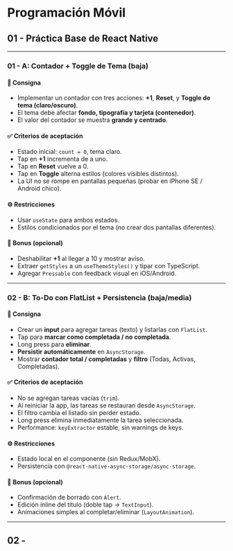 # Programación Móvil

## 01 - Práctica Base de React Native

---

### 01 - A: Contador + Toggle de Tema (baja)

#### 📝 Consigna
- Implementar un contador con tres acciones: **+1**, **Reset**, y **Toggle de tema (claro/oscuro)**.  
- El tema debe afectar **fondo, tipografía y tarjeta (contenedor)**.  
- El valor del contador se muestra **grande y centrado**.

#### ✅ Criterios de aceptación
- Estado inicial: `count = 0`, tema claro.  
- Tap en **+1** incrementa de a uno.  
- Tap en **Reset** vuelve a 0.  
- Tap en **Toggle** alterna estilos (colores visibles distintos).  
- La UI no se rompe en pantallas pequeñas (probar en iPhone SE / Android chico).

#### ⚙️ Restricciones
- Usar `useState` para ambos estados.  
- Estilos condicionados por el tema (no crear dos pantallas diferentes).

#### 🌟 Bonus (opcional)
- Deshabilitar **+1** al llegar a 10 y mostrar aviso.  
- Extraer `getStyles` a un `useThemeStyles()` y tipar con TypeScript.  
- Agregar `Pressable` con feedback visual en iOS/Android.

---

### 02 - B: To-Do con FlatList + Persistencia (baja/media)

#### 📝 Consigna
- Crear un **input** para agregar tareas (texto) y listarlas con `FlatList`.  
- Tap para **marcar como completada / no completada**.  
- Long press para **eliminar**.  
- **Persistir automáticamente** en `AsyncStorage`.  
- Mostrar **contador total / completadas** y **filtro** (Todas, Activas, Completadas).

#### ✅ Criterios de aceptación
- No se agregan tareas vacías (`trim`).  
- Al reiniciar la app, las tareas se restauran desde `AsyncStorage`.  
- El filtro cambia el listado sin perder estado.  
- Long press elimina inmediatamente la tarea seleccionada.  
- Performance: `keyExtractor` estable, sin warnings de keys.

#### ⚙️ Restricciones
- Estado local en el componente (sin Redux/MobX).  
- Persistencia con `@react-native-async-storage/async-storage`.

#### 🌟 Bonus (opcional)
- Confirmación de borrado con `Alert`.  
- Edición inline del título (doble tap → `TextInput`).  
- Animaciones simples al completar/eliminar (`LayoutAnimation`).

---

## 02 - 